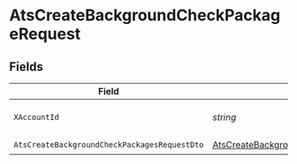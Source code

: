# AtsCreateBackgroundCheckPackageRequest


## Fields

| Field                                                                                                               | Type                                                                                                                | Required                                                                                                            | Description                                                                                                         |
| ------------------------------------------------------------------------------------------------------------------- | ------------------------------------------------------------------------------------------------------------------- | ------------------------------------------------------------------------------------------------------------------- | ------------------------------------------------------------------------------------------------------------------- |
| `XAccountId`                                                                                                        | *string*                                                                                                            | :heavy_check_mark:                                                                                                  | The account identifier                                                                                              |
| `AtsCreateBackgroundCheckPackagesRequestDto`                                                                        | [AtsCreateBackgroundCheckPackagesRequestDto](../../Models/Components/AtsCreateBackgroundCheckPackagesRequestDto.md) | :heavy_check_mark:                                                                                                  | N/A                                                                                                                 |